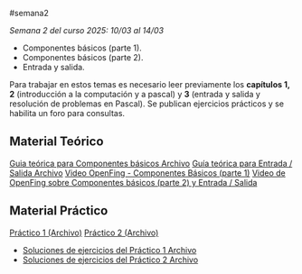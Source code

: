 #semana2 

_Semana 2 del curso 2025: 10/03 al 14/03_

- Componentes básicos (parte 1).
- Componentes básicos (parte 2).
- Entrada y salida.

Para trabajar en estos temas es necesario leer previamente los **capítulos 1, 2** (introducción a la computación y a pascal) y **3** (entrada y salida y resolución de problemas en Pascal). Se publican ejercicios prácticos y se habilita un foro para consultas.
## Material Teórico

[Guia teórica para Componentes básicos Archivo](https://eva.fing.edu.uy/mod/resource/view.php?id=97523)
[Guía teórica para Entrada / Salida Archivo](https://eva.fing.edu.uy/mod/resource/view.php?id=85522)
[Video OpenFing - Componentes Básicos (parte 1)](https://open.fing.edu.uy/courses/p1/2/)
[Video de OpenFing sobre Componentes básicos (parte 2) y Entrada / Salida](https://eva.fing.edu.uy/mod/url/view.php?id=85525)

## Material Práctico

[Práctico 1 (Archivo)](https://eva.fing.edu.uy/mod/resource/view.php?id=175880)
[Práctico 2 (Archivo)](https://eva.fing.edu.uy/mod/resource/view.php?id=176557)
- [Soluciones de ejercicios del Práctico 1 Archivo](https://eva.fing.edu.uy/mod/resource/view.php?id=177396)    
- [Soluciones de ejercicios del Práctico 2 Archivo](https://eva.fing.edu.uy/mod/resource/view.php?id=177397)